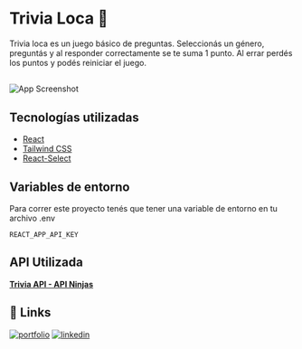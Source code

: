 # Trivia Loca 🧠

Trivia loca es un juego básico de preguntas. Seleccionás un género, preguntás y al responder correctamente se te suma 1 punto. Al errar perdés los puntos y podés reiniciar el juego.




## 

![App Screenshot](https://via.placeholder.com/468x300?text=App+Screenshot+Here)


## Tecnologías utilizadas

- [React](https://es.react.dev/)
- [Tailwind CSS](https://tailwindcss.com/)
- [React-Select](https://react-select.com/home)
## Variables de entorno

Para correr este proyecto tenés que tener una variable de entorno en tu archivo .env

`REACT_APP_API_KEY`


## API Utilizada

**[Trivia API - API Ninjas](https://api-ninjas.com/api/trivia)**


## 🔗 Links
[![portfolio](https://img.shields.io/badge/my_portfolio-000?style=for-the-badge&logo=ko-fi&logoColor=white)](https://canteroleandro.netlify.app/)
[![linkedin](https://img.shields.io/badge/linkedin-0A66C2?style=for-the-badge&logo=linkedin&logoColor=white)](https://www.linkedin.com/in/leandro-cantero/)

